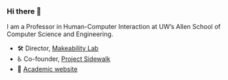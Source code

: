 ### Hi there 👋

I am a Professor in Human-Computer Interaction at UW’s Allen School of Computer Science and Engineering.

- 🛠 Director, [Makeability Lab](https://makeabilitylab.cs.washington.edu/)
- ♿ Co-founder, [Project Sidewalk](https://projectsidewalk.org)
- 🔗 [Academic website](https://jonfroehlich.github.io/)

<!--
**jonfroehlich/jonfroehlich** is a ✨ _special_ ✨ repository because its `README.md` (this file) appears on your GitHub profile.

Here are some ideas to get you started:

- 🔭 I’m currently working on ...
- 🌱 I’m currently learning ...
- 👯 I’m looking to collaborate on ...
- 🤔 I’m looking for help with ...
- 💬 Ask me about ...
- 📫 How to reach me: ...
- 😄 Pronouns: ...
- ⚡ Fun fact: ...
-->
